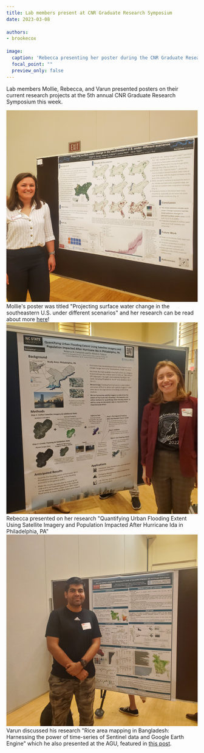 ```yaml
---
title: Lab members present at CNR Graduate Research Symposium
date: 2023-03-08

authors:
- brookecox

image:
  caption: 'Rebecca presenting her poster during the CNR Graduate Research Symposium Poster Contest'
  focal_point: ""
  preview_only: false
---
```


Lab members Mollie, Rebecca, and Varun presented posters on their current research projects at the 5th annual CNR Graduate Research Symposium this week.

<!--more-->
<img src="mollie.jpg" alt="image is not available">
Mollie's poster was titled "Projecting surface water change in the southeastern U.S. under different scenarios" and her research can be read about more <a href="../22-03-28-mollie-climate-water/">here</a>!
<img src="rebecca.jpg" alt="image is not available">
Rebecca presented on her research "Quantifying Urban Flooding Extent Using Satellite Imagery and Population Impacted After Hurricane Ida in Philadelphia, PA"
<img src="varun.jpg" alt="image is not available">
Varun discussed his research "Rice area mapping in Bangladesh: Harnessing the power of time-series of Sentinel data and Google Earth Engine" which he also presented at the AGU, featured in <a href="../22-12-11-agu-22/">this post</a>.